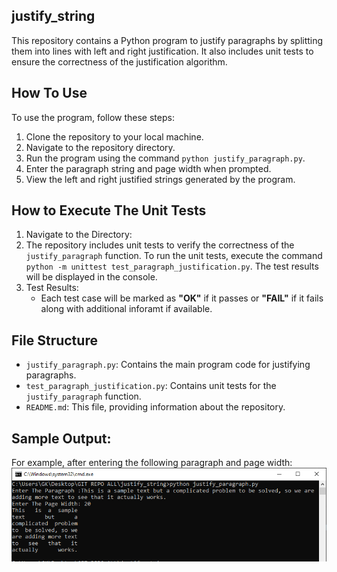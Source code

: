 ## justify_string
This repository contains a Python program to justify paragraphs by splitting them into lines with left and right justification. It also includes unit tests to ensure the correctness of the justification algorithm.

## How To Use
To use the program, follow these steps:

1. Clone the repository to your local machine.
2. Navigate to the repository directory.
3. Run the program using the command `python justify_paragraph.py`.
4. Enter the paragraph string and page width when prompted.
5. View the left and right justified strings generated by the program.

## How to Execute The Unit Tests

1. Navigate to the Directory:
2. The repository includes unit tests to verify the correctness of the `justify_paragraph` function. To run the unit tests, execute the command `python -m unittest test_paragraph_justification.py`. The test results will be displayed in the console.
3. Test Results:
    - Each test case will be marked as **"OK"** if it passes or **"FAIL"** if it fails along with additional inforamt if available.

## File Structure
- `justify_paragraph.py`: Contains the main program code for justifying paragraphs.
- `test_paragraph_justification.py`: Contains unit tests for the `justify_paragraph` function.
- `README.md`: This file, providing information about the repository.

## Sample Output:
For example, after entering the following paragraph and page width:
![alt text](image.png)
